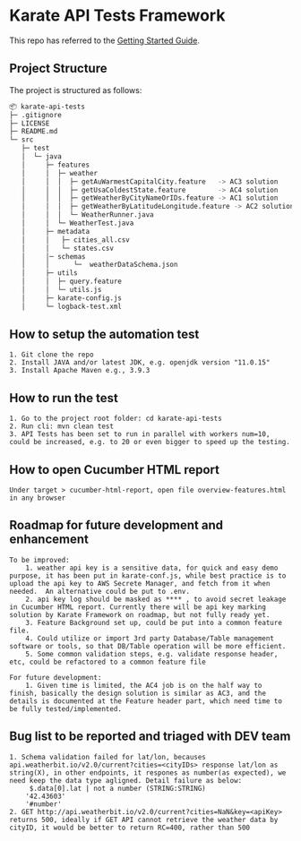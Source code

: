 # Karate API Tests Framework

This repo has referred to the [Getting Started Guide](https://github.com/karatelabs/karate/wiki/Get-Started:-Maven-and-Gradle#github-template).


## Project Structure
The project is structured as follows:

```bash
📦 karate-api-tests
├─ .gitignore
├─ LICENSE
├─ README.md
└─ src
   ├─ test
   │  └─ java
   │     ├─ features
   │     │  ├─ weather
   │     │  │  ├─ getAuWarmestCapitalCity.feature   -> AC3 solution
   │     │  │  ├─ getUsaColdestState.feature        -> AC4 solution 
   │     │  │  ├─ getWeatherByCityNameOrIDs.feature -> AC1 solution
   │     │  │  ├─ getWeatherByLatitudeLongitude.feature -> AC2 solution
   │     │  │  └─ WeatherRunner.java
   │     │  └─ WeatherTest.java
   │     ├─ metadata
   │     │   ├─ cities_all.csv
   │     │   └─ states.csv
   │     │─ schemas
   │     │      └─  weatherDataSchema.json
   │     ├─ utils
   │     │  ├─ query.feature
   │     │  └─ utils.js
   │     ├─ karate-config.js
   │     └─ logback-test.xml

```
## How to setup the automation test
    1. Git clone the repo
    2. Install JAVA and/or latest JDK, e.g. openjdk version "11.0.15"
    3. Install Apache Maven e.g., 3.9.3
   
## How to run the test
    1. Go to the project root folder: cd karate-api-tests
    2. Run cli: mvn clean test
    3. API Tests has been set to run in parallel with workers num=10, could be increased, e.g. to 20 or even bigger to speed up the testing. 

## How to open Cucumber HTML report
    Under target > cucumber-html-report, open file overview-features.html in any browser
   
## Roadmap for future development and enhancement
    To be improved:
        1. weather api key is a sensitive data, for quick and easy demo purpose, it has been put in karate-conf.js, while best practice is to upload the api key to AWS Secrete Manager, and fetch from it when needed.  An alternative could be put to .env.
        2. api key log should be masked as **** , to avoid secret leakage in Cucumber HTML report. Currently there will be api key marking solution by Karate Framework on roadmap, but not fully ready yet. 
        3. Feature Background set up, could be put into a common feature file. 
        4. Could utilize or import 3rd party Database/Table management software or tools, so that DB/Table operation will be more efficient.
        5. Some common validation steps, e.g. validate response header, etc, could be refactored to a common feature file
    
    For future development:
        1. Given time is limited, the AC4 job is on the half way to finish, basically the design solution is similar as AC3, and the details is documented at the Feature header part, which need time to be fully tested/implemented.

## Bug list to be reported and triaged with DEV team
    1. Schema validation failed for lat/lon, becauses api.weatherbit.io/v2.0/current?cities=<cityIDs> response lat/lon as string(X), in other endpoints, it respones as number(as expected), we need keep the data type agligned. Detail failure as below:
         $.data[0].lat | not a number (STRING:STRING)
        '42.43603'
        '#number'
    2. GET http://api.weatherbit.io/v2.0/current?cities=NaN&key=<apiKey> returns 500, ideally if GET API cannot retrieve the weather data by cityID, it would be better to return RC=400, rather than 500
